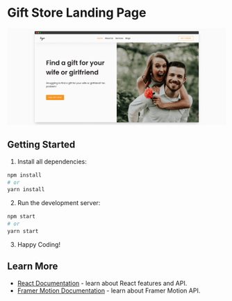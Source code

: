 # Gift Store Landing Page

![preview](public/images/preview.png)

## Getting Started

1. Install all dependencies:

```bash
npm install
# or
yarn install
```

2. Run the development server:

```bash
npm start
# or
yarn start
```

3. Happy Coding!

## Learn More

- [React Documentation](http://reactjs.org/) - learn about React features and API.
- [Framer Motion Documentation](https://framer.com/api/motion) - learn about Framer Motion API.
